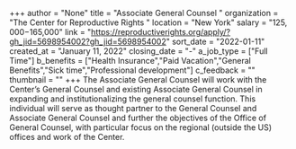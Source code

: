 +++
author = "None"
title = "Associate General Counsel "
organization = "The Center for Reproductive Rights "
location = "New York"
salary = "$125,000-$165,000"
link = "https://reproductiverights.org/apply/?gh_jid=5698954002?gh_jid=5698954002"
sort_date = "2022-01-11"
created_at = "January 11, 2022"
closing_date = "-"
a_job_type = ["Full Time"]
b_benefits = ["Health Insurance","Paid Vacation","General Benefits","Sick time","Professional development"]
c_feedback = ""
thumbnail = ""
+++
The Associate General Counsel will work with the Center’s General Counsel and existing Associate General Counsel in expanding and institutionalizing the general counsel function. This individual will serve as thought partner to the General Counsel and Associate General Counsel and further the objectives of the Office of General Counsel, with particular focus on the regional (outside the US) offices and work of the Center.